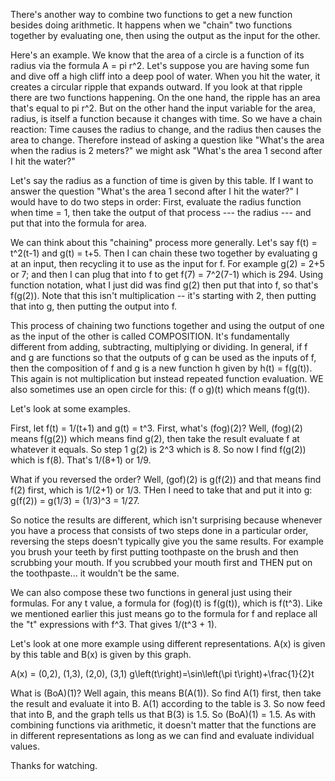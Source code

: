 There's another way to combine two functions to get a new function besides doing arithmetic. It happens when we "chain" two functions together by evaluating one, then using the output as the input for the other. 

Here's an example. We know that the area of a circle is a function of its radius via the formula A = pi r^2. Let's suppose you are having some fun and dive off a high cliff into a deep pool of water. When you hit the water, it creates a circular ripple that expands outward. If you look at that ripple there are two functions happening. On the one hand, the ripple has an area that's equal to pi r^2. But on the other hand the input variable for the area, radius, is itself a function because it changes with time. So we have a chain reaction: Time causes the radius to change, and the radius then causes the area to change. Therefore instead of asking a question like "What's the area when the radius is 2 meters?" we might ask "What's the area 1 second after I hit the water?"

Let's say the radius as a function of time is given by this table. If I want to answer the question "What's the area 1 second after I hit the water?" I would have to do two steps in order: First, evaluate the radius function when time = 1, then take the output of that process --- the radius --- and put that into the formula for area. 

We can think about this "chaining" process more generally. Let's say f(t) = t^2(t-1) and g(t) = t+5. Then I can chain these two together by evaluating g at an input, then recycling it to use as the input for f. For example g(2) = 2+5 or 7; and then I can plug that into f to get f(7) = 7^2(7-1) which is 294. Using function notation, what I just did was find g(2) then put that into f, so that's f(g(2)). Note that this isn't multiplication -- it's starting with 2, then putting that into g, then putting the output into f. 

This process of chaining two functions together and using the output of one as the input of the other is called COMPOSITION. It's fundamentally different from adding, subtracting, multiplying or dividing. In general, if f and g are functions so that the outputs of g can be used as the inputs of f, then the composition of f and g is a new function h given by h(t) = f(g(t)). This again is not multiplication but instead repeated function evaluation. WE also sometimes use an open circle for this: (f o g)(t) which means f(g(t)). 

Let's look at some examples. 

First, let f(t) = 1/(t+1) and g(t) = t^3. First, what's (fog)(2)? Well, (fog)(2) means f(g(2)) which means find g(2), then take the result evaluate f at whatever it equals. So step 1 g(2) is 2^3 which is 8. So now I find f(g(2)) which is f(8). That's 1/(8+1) or 1/9. 

What if you reversed the order? Well, (gof)(2) is g(f(2)) and that means find f(2) first, which is 1/(2+1) or 1/3. THen I need to take that and put it into g: g(f(2)) = g(1/3) = (1/3)^3 = 1/27. 

So notice the results are different, which isn't surprising because whenever you have a process that consists of two steps done in a particular order, reversing the steps doesn't typically give you the same results. For example you brush your teeth by first putting toothpaste on the brush and then scrubbing your mouth. If you scrubbed your mouth first and THEN put on the toothpaste... it wouldn't be the same. 

We can also compose these two functions in general just using their formulas. For any t value, a formula for (fog)(t) is f(g(t)), which is f(t^3). Like we mentioned earlier this just means go to the formula for f and replace all the "t" expressions with f^3. That gives 1/(t^3 + 1). 

Let's look at one more example using different representations. A(x) is given by this table and B(x) is given by this graph. 

A(x) = (0,2), (1,3), (2,0), (3,1)
g\left(t\right)=\sin\left(\pi t\right)+\frac{1}{2}t

What is (BoA)(1)? Well again, this means B(A(1)). So find A(1) first, then take the result and evaluate it into B. A(1) according to the table is 3. So now feed that into B, and the graph tells us that B(3) is 1.5. So (BoA)(1) = 1.5. As with combining functions via arithmetic, it doesn't matter that the functions are in different representations as long as we can find and evaluate individual values. 

Thanks for watching. 